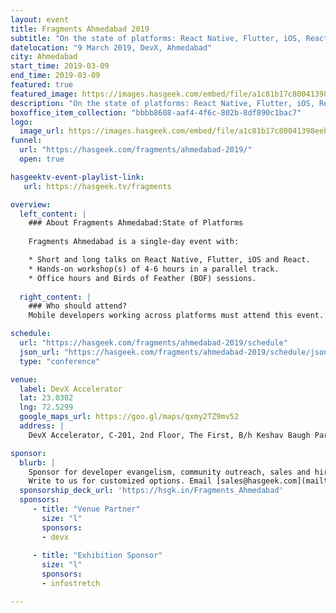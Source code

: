 ```yaml
---
layout: event
title: Fragments Ahmedabad 2019
subtitle: "On the state of platforms: React Native, Flutter, iOS, React"
datelocation: "9 March 2019, DevX, Ahmedabad"
city: Ahmedabad
start_time: 2019-03-09
end_time: 2019-03-09
featured: true
featured_image: https://images.hasgeek.com/embed/file/a1c81b17c80041398eebb8c724324860
description: "On the state of platforms: React Native, Flutter, iOS, React"
boxoffice_item_collection: "bbbb8608-aaf4-4f6c-802b-8df890c1bac7"
logo:
  image_url: https://images.hasgeek.com/embed/file/a1c81b17c80041398eebb8c724324860
funnel:
  url: "https://hasgeek.com/fragments/ahmedabad-2019/"
  open: true

hasgeektv-event-playlist-link:
   url: https://hasgeek.tv/fragments

overview:
  left_content: |
    ### About Fragments Ahmedabad:State of Platforms
    
    Fragments Ahmedabad is a single-day event with:

    * Short and long talks on React Native, Flutter, iOS and React.
    * Hands-on workshop(s) of 4-6 hours in a parallel track. 
    * Office hours and Birds of Feather (BOF) sessions.
    
  right_content: |
    ### Who should attend?
    Mobile developers working across platforms must attend this event.

schedule:
  url: "https://hasgeek.com/fragments/ahmedabad-2019/schedule"
  json_url: "https://hasgeek.com/fragments/ahmedabad-2019/schedule/json"
  type: "conference"

venue:
  label: DevX Accelerator
  lat: 23.0302
  lng: 72.5299
  google_maps_url: https://goo.gl/maps/qxmy2TZ9mv52
  address: |
    DevX Accelerator, C-201, 2nd Floor, The First, B/h Keshav Baugh Party Plot, Nr. Shivalik High-Street, Vastrapur, Ahmedabad-380015.

sponsor:
  blurb: |
    Sponsor for developer evangelism, community outreach, sales and hiring.
    Write to us for customized options. Email [sales@hasgeek.com](mailto:sales@hasgeek.com)
  sponsorship_deck_url: 'https://hsgk.in/Fragments_Ahmedabad'
  sponsors:
     - title: "Venue Partner"
       size: "l"
       sponsors:
       - devx
       
     - title: "Exhibition Sponsor"
       size: "l"
       sponsors:
       - infostretch

---
```


